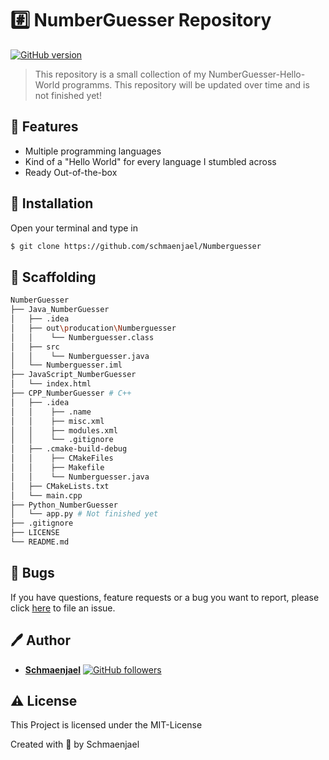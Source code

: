 # #️⃣ NumberGuesser Repository

[![GitHub version](https://img.shields.io/badge/version-v1.0.0-blue.svg)](https://github.com/schmaenjael/ESP32_SketchCollection)

> This repository is a small collection of my NumberGuesser-Hello-World programms. This repository will be updated over time and is not finished yet!

## 🚀 Features

- Multiple programming languages
- Kind of a "Hello World" for every language I stumbled across
- Ready Out-of-the-box

## 🔽 Installation

Open your terminal and type in

```sh
$ git clone https://github.com/schmaenjael/Numberguesser
```

## 📁 Scaffolding

```sh
NumberGuesser
├── Java_NumberGuesser
│   ├── .idea
│   ├── out\producation\Numberguesser
│   │    └── Numberguesser.class
│   ├── src
│   │    └── Numberguesser.java
│   └── Numberguesser.iml
├── JavaScript_NumberGuesser
│   └── index.html
├── CPP_NumberGuesser # C++
│   ├── .idea
│   │    ├── .name
│   │    ├── misc.xml
│   │    ├── modules.xml
│   │    └── .gitignore
│   ├── .cmake-build-debug
│   │    ├── CMakeFiles
│   │    ├── Makefile
│   │    └── Numberguesser.java
│   ├── CMakeLists.txt
│   └── main.cpp
├── Python_NumberGuesser
│   └── app.py # Not finished yet
├── .gitignore
├── LICENSE
└── README.md
```

## 🐛 Bugs

If you have questions, feature requests or a bug you want to report, please click [here](https://github.com/schmaenjael/Numberguesser/issues) to file an issue.

## 🖊️ Author

- [**Schmaenjael**](https://github.com/schmaenjael) [![GitHub followers](https://img.shields.io/github/followers/schmaenjael.svg?style=social)](https://github.com/schmaenjael)

## ⚠️ License

This Project is licensed under the MIT-License

Created with 💜 by Schmaenjael
